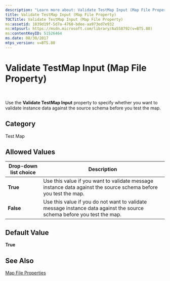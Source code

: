 ```yaml
---
description: "Learn more about: Validate TestMap Input (Map File Property)"
title: Validate TestMap Input (Map File Property)
TOCTitle: Validate TestMap Input (Map File Property)
ms:assetid: 1839d19f-5d7a-4760-bdee-aa973ed7e932
ms:mtpsurl: https://msdn.microsoft.com/library/Aa558792(v=BTS.80)
ms:contentKeyID: 51526464
ms.date: 08/30/2017
mtps_version: v=BTS.80
---
```


# Validate TestMap Input (Map File Property)

 

Use the **Validate TestMap Input** property to specify whether you want to validate instance data against the source schema before you test the map.

## Category

Test Map

## Allowed Values

<table>
<thead>
<tr class="header">
<th>Drop-down list choice</th>
<th>Description</th>
</tr>
</thead>
<tbody>
<tr class="odd">
<td><strong>True</strong></td>
<td>Use this value if you want to validate message instance data against the source schema before you test the map.</td>
</tr>
<tr class="even">
<td><strong>False</strong></td>
<td>Use this value if you do not want to validate message instance data against the source schema before you test the map.</td>
</tr>
</tbody>
</table>


## Default Value

**True**

## See Also

[Map File Properties](map-file-properties.md)

